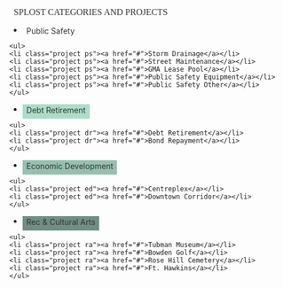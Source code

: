 <html>
<head>
  <link href='http://fonts.googleapis.com/css?family=Arvo:400,700,400italic,700italic' rel='stylesheet' type='text/css'>
</head>
<style>
h2 {font-family: 'Arvo', serif;	font-weight: 400; font-size: 16px; color: #333; margin: 0px;}	
a  {text-decoration: none; }

#sidebar    { position: relative; float: left; width: 360px;}
#sidebar h2 { margin-left: 8px; }

/* Space on top between categories */
.menu    {position: relative; float: left; padding-top: 10px;}
.menu ul {position: relative; float: left; margin: 0; padding: 0;}
/* Center text and give space between boxes*/
.menu li { float: left; list-style: none; font-family: 'Arvo', serif;	font-size: 13px; color: #333; line-height: 21px; margin: 4px 2px 4px 8px; }
/* */
.menu li a {display: block; float: left; height: 22px; color: #333; padding: 2px 7px 2px 7px;}
.menu li a:hover { display: block; background: #888; color: #fff;}

/* background color depending on category */	
.ps a{background: #BCEDDC;}	
.dr a{background: #ABDDC8;}
.ed a{background: #97BFB0;}
.ra a{background: #708E83;}

/* background color of triangle depending on category */
.category.ps::after {border-left: 13px solid #BCEDDC;}
.category.dr::after {border-left: 13px solid #ABDDC8;}
.category.ed::after {border-left: 13px solid #97BFB0;}
.category.ra::after {border-left: 13px solid #708E83;}



/* Triangletown! Places triangle at end of category divs*/
.category::after {content: " "; position: relative; float: left; width: 0; height: 0; border-top: 13px solid transparent; border-bottom: 13px solid transparent;}	
/* Generate new triangle on hover to match div's hover conditon */
.category:hover::after {content: " "; position: relative; float: left; width: 0; height: 0; border-top: 13px solid transparent; border-bottom: 13px solid transparent; border-left: 13px solid #888; }

</style>

<body>
<div id="sidebar">
  <h2>SPLOST CATEGORIES AND PROJECTS</h2>
  
  <div class="menu">
    <ul>
    <li class="category ps"><a href="#">Public Safety</a></li>
    </ul>

    <ul>
    <li class="project ps"><a href="#">Storm Drainage</a></li>
    <li class="project ps"><a href="#">Street Maintenance</a></li>
    <li class="project ps"><a href="#">GMA Lease Pool</a></li>
    <li class="project ps"><a href="#">Public Safety Equipment</a></li>
    <li class="project ps"><a href="#">Public Safety Other</a></li>
    </ul>
 </div><!-- #menu END -->
    
 <div class="menu">
    <ul>
    <li class="category dr"><a href="#">Debt Retirement</a></li>
    </ul>

    <ul>
    <li class="project dr"><a href="#">Debt Retirement</a></li>
    <li class="project dr"><a href="#">Bond Repayment</a></li>
    </ul>
  </div><!-- #menu END -->
    
  <div class="menu">
    <ul>
    <li class="category ed"><a href="#">Economic Development</a></li>
    </ul>

    <ul>
    <li class="project ed"><a href="#">Centreplex</a></li>
    <li class="project ed"><a href="#">Downtown Corridor</a></li>
    </ul>
  </div><!-- #menu END -->
    
  <div class="menu">
    <ul>
    <li class="category ra"><a href="#">Rec & Cultural Arts</a></li>
    </ul>

    <ul>
    <li class="project ra"><a href="#">Tubman Museum</a></li>
    <li class="project ra"><a href="#">Bowden Golf</a></li>
    <li class="project ra"><a href="#">Rose Hill Cemetery</a></li>
    <li class="project ra"><a href="#">Ft. Hawkins</a></li>
    </ul>
  </div><!-- #menu END -->  
</div><!-- #sidebar END -->
  </body>
</html>  
